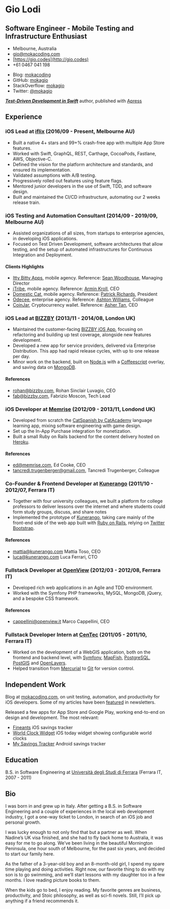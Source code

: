 # Gio Lodi
## Software Engineer - Mobile Testing and Infrastructure Enthusiast

- Melbourne, Australia
- [gio@mokacoding.com](mailto:gio+cv@mokacoding.com)
- [https://gio.codes](http://gio.codes)
- +61 0467 041 198


<!-- Need double new line to generate two lists nodes -->
- Blog: [mokacoding](http://mokacoding.com)
- GitHub: [mokagio](https://github.com/mokagio)
- StackOverflow: [mokagio](https://stackoverflow.com/users/809944/mokagio)
- Twitter: [@mokagio](https://twitter.com/mokagio)

_**[Test-Driven Development in Swift](https://tddinswift.com)**_ author, published with [Apress](https://www.apress.com/gp/book/9781484270011)

## Experience

### iOS Lead at [iflix](https://iflix.com) (2016/09 - Present, Melbourne AU)

- Built a native 4+ stars and 99+% crash-free app with multiple App Store features.
- Worked with Swift, GraphQL, REST, Carthage, CocoaPods, Fastlane, AWS, Objective-C.
- Defined the vision for the platform architecture and standards, and ensured its implementation.
- Validated assumptions with A/B testing.
- Progressively rolled out features using feature flags.
- Mentored junior developers in the use of Swift, TDD, and software design.
- Built and maintained the CI/CD infrastructure, automating our 2 weeks release train.

### iOS Testing and Automation Consultant (2014/09 - 2019/09, Melbourne AU)

- Assisted organizations of all sizes, from startups to enterprise agencies, in developing iOS applications.
- Focused on Test Driven Development, software architectures that allow testing, and the setup of automated infrastructures for Continuous Integration and Deployment.

#### Clients Highlights

- [Itty Bitty Apps](http://www.ittybittyapps.com/), mobile agency. Reference: [Sean Woodhouse](mailto:sean@ittybittyapps.com), Managing Director
- [jTribe](http://jtribe.com.au/), mobile agency. Reference: [Armin Kroll](mailto:armin@jtribe.com.au), CEO
- [Domestic Cat](http://domesticcat.com.au/), mobile agency. Reference: [Patrick Richards](mailto:pat@domesticcat.com.au), President
- [Odecee](http://odecee.com.au/), enterprise agency. Reference: [Ashton Williams](mailto:ajwilliams@odecee.com.au), Colleague
- [CoinJar](https://www.coinjar.com/), Cryptocurrency wallet. Reference: [Asher Tan](mailto:asher@coinjar.com), CEO

### iOS Lead at [BIZZBY](http://bizzby.com/) (2013/11 - 2014/08, London UK)

- Maintained the customer-facing [BIZZBY iOS App](https://itunes.apple.com/gb/app/bizzby-on-demand-services/id659352778), focusing on refactoring and building up test coverage, alongside new features development.
- Developed a new app for service providers, delivered via Enterprise Distribution. This app had rapid release cycles, with up to one release per day.
- Minor work on the backend, built on [Node.js](http://nodejs.org/) with a [Coffeescript](http://coffeescript.org/) overlay, and saving data on [MongoDB](http://www.mongodb.org).

#### References

- [rohan@bizzby.com](mailto:rohan@bizzby.com), Rohan Sinclair Luvagio, CEO
- [fab@bizzby.com](mailto:fab@bizzby.com), Fabrizio Moscon, Tech Lead

### iOS Developer at [Memrise](http://memrise.com/) (2012/09 - 2013/11, Londond UK)

- Developed from scratch the [CatSpanish by CatAcademy](https://itunes.apple.com/us/app/cat-spanish-by-catacademy/id690453731?mt=8) language learning app, mixing software engineering with game design.
- Set up the In-App Purchase integration for monetization.
- Built a small Ruby on Rails backend for the content delivery hosted on [Heroku](https://www.heroku.com/).

#### References

- [ed@memrise.com](mailto:ed@memrise.com), Ed Cooke, CEO
- [tancredi.trugenberger@gmail.com](mailto:tancredi.trugenberger@gmail.com), Tancredi Trugenberger, Colleague

### Co-Founder & Frontend Developer at [Kunerango](https://kunerango.com/) (2011/10 - 2012/07, Ferrara IT)

- Together with four university colleagues, we built a platform for college professors to deliver lessons over the internet and where students could form study groups, discuss, and share notes
- Implemented the prototype of [Kunerango](https://kunerango.com/), taking care mainly of the front-end side of the web app built with [Ruby on Rails](http://rubyonrails.org/), relying on [Twitter Bootstrap](http://getbootstrap.com/).

#### References

- [mattia@kunerango.com](mailto:mattia@kunerango.com) Mattia Toso, CEO
- [luca@kunerango.com](mailto:luca@kunerango.com) Luca Ferrari, CTO

### Fullstack Developer at [OpenView](http://openview.it/index.php/cms/it/home) (2012/03 - 2012/08, Ferrara IT)

- Developed rich web applications in an Agile and TDD environment.
- Worked with the Symfony PHP frameworks, MySQL, MongoDB, jQuery, and a bespoke CSS framework.

#### References

- [cappellini@openview.it](mailto:cappellini@openview.it) Marco Cappellini, CEO

### Fullstack Developer Intern at [CenTec](http://www.unife.it/tecnopolo/cento) (2011/05 - 2011/10, Ferrara IT)

- Worked on the development of a WebGIS application, both on the frontend and backend level, with [Symfony](http://symfony.com/), [MapFish](http://mapfish.org/), [PostgreSQL](http://postgis.net/), [PostGIS](http://postgis.net/) and [OpenLayers](http://openlayers.org/).
- Helped transition from [Mercurial](https://www.mercurial-scm.org/) to [Git](https://git-scm.com/) for version control.

## Independent Work

Blog at [mokacoding.com](http://www.mokacoding.com), on unit testing, automation, and productivity for iOS developers. Some of my articles have been [featured](https://gio.codes/featured.html) in newsletters.

Released a few apps for App Store and Google Play, working end-to-end on design and development. The most relevant:

- [Fineants](https://itunes.apple.com/au/app/fineants-saving-goals-tracker/id888444078?mt=8) iOS savings tracker
- [World Clock Widget](https://itunes.apple.com/au/app/world-clock-widget/id963850818?mt=8) iOS today widget showing configurable world clocks
- [My Savings Tracker](https://play.google.com/store/apps/details?id=com.risingbits.engineergio.savingstracker&hl=en) Android savings tracker

## Education

B.S. in Software Engineering at [Universit&agrave; degli Studi di Ferrara](http://www.unife.it/) (Ferrara IT, 2007 - 2011)

## Bio

I was born in and grew up in Italy.
After getting a B.S. in Software Engineering and a couple of experiences in the local web development industry, I got a one-way ticket to London, in search of an iOS job and personal growth.

I was lucky enough to not only find that but a partner as well.
When Nadine’s UK visa finished, and she had to fly back home to Australia, it was easy for me to go along.
We’ve been living in the beautiful Mornington Peninsula, one hour south of Melbourne, for the past six years, and decided to start our family here.

As the father of a 3-year-old boy and an 8-month-old girl, I spend my spare time playing and doing activities.
Right now, our favorite thing to do with my son is to go swimming, and we’ll start lessons with my daughter too in a few months.
I love reading picture books to them.

When the kids go to bed, I enjoy reading.
My favorite genres are business, productivity, and Stoic philosophy, as well as sci-fi novels.
Still, I’ll pick up anything if a friend recommends it.
